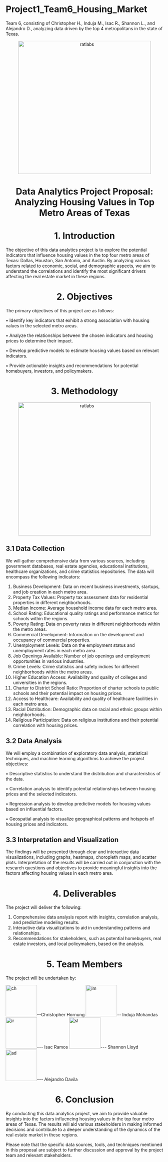 # Project1_Team6_Housing_Market
Team 6, consisting of Christopher H., Induja M., Isac R., Shannon L., and Alejandro D., analyzing data driven by the top  4 metropolitans  in the state of Texas. 

<p align="center">
<img width="424" alt="ratlabs" src=https://github.com/alejandro-davila/Matplotlib_Module5/assets/135288005/fc946ef6-71c7-41c9-b826-d9fa86869726>


<h1 align="center">Data Analytics Project Proposal: Analyzing Housing Values in Top Metro Areas of Texas</h1>

<h1 align="center">1. Introduction</h1>

The objective of this data analytics project is to explore the potential indicators that influence housing values in the top four metro areas of Texas: Dallas, Houston, San Antonio, and Austin. By analyzing various factors related to economic, social, and demographic aspects, we aim to understand the correlations and identify the most significant drivers affecting the real estate market in these regions.

<h1 align="center">2. Objectives</h1>

The primary objectives of this project are as follows:

•    Identify key indicators that exhibit a strong association with housing values in the selected metro areas.

•    Analyze the relationships between the chosen indicators and housing prices to determine their impact.

•    Develop predictive models to estimate housing values based on relevant indicators.

•    Provide actionable insights and recommendations for potential homebuyers, investors, and policymakers.

<h1 align="center">3. Methodology</h1>

<p align="center">
<img width="424" alt="ratlabs" src=https://github.com/alejandro-davila/Matplotlib_Module5/assets/135288005/66362c83-fc41-4868-9aab-9a2bd76623ae>

## 3.1 Data Collection
We will gather comprehensive data from various sources, including government databases, real estate agencies, educational institutions, healthcare organizations, and crime statistics repositories. The data will encompass the following indicators:

1.    Business Development: Data on recent business investments, startups, and job creation in each metro area.
2.    Property Tax Values: Property tax assessment data for residential properties in different neighborhoods.
3.    Median Income: Average household income data for each metro area.
4.    School Rating: Educational quality ratings and performance metrics for schools within the regions.
5.    Poverty Rating: Data on poverty rates in different neighborhoods within the metro areas.
6.    Commercial Development: Information on the development and occupancy of commercial properties.
7.    Unemployment Levels: Data on the employment status and unemployment rates in each metro area.
8.    Job Openings Available: Number of job openings and employment opportunities in various industries.
9.    Crime Levels: Crime statistics and safety indices for different neighborhoods within the metro areas.
10.    Higher Education Access: Availability and quality of colleges and universities in the regions.
11.    Charter to District School Ratio: Proportion of charter schools to public schools and their potential impact on housing prices.
12.    Access to Healthcare: Availability and quality of healthcare facilities in each metro area.
13.    Racial Distribution: Demographic data on racial and ethnic groups within neighborhoods.
14.    Religious Participation: Data on religious institutions and their potential correlation with housing prices.


## 3.2 Data Analysis

We will employ a combination of exploratory data analysis, statistical techniques, and machine learning algorithms to achieve the project objectives:

•    Descriptive statistics to understand the distribution and characteristics of the data.

•    Correlation analysis to identify potential relationships between housing prices and the selected indicators.

•    Regression analysis to develop predictive models for housing values based on influential factors.

•    Geospatial analysis to visualize geographical patterns and hotspots of housing prices and indicators.

## 3.3 Interpretation and Visualization

The findings will be presented through clear and interactive data visualizations, including graphs, heatmaps, choropleth maps, and scatter plots. Interpretation of the results will be carried out in conjunction with the research questions and objectives to provide meaningful insights into the factors affecting housing values in each metro area.

<h1 align="center">4. Deliverables</h1>

The project will deliver the following:

1.    Comprehensive data analysis report with insights, correlation analysis, and predictive modeling results.
2.    Interactive data visualizations to aid in understanding patterns and relationships.
3.    Recommendations for stakeholders, such as potential homebuyers, real estate investors, and local policymakers, based on the analysis.

<h1 align="center">5. Team Members</h1>

The project will be undertaken by: 

<img width="100" alt="ch" src=https://github.com/alejandro-davila/Matplotlib_Module5/assets/135288005/9059bb2c-5f9f-4c5f-99cf-0fabd9850c7d>--Christopher Hornung <img width="100" alt="im" src=https://github.com/alejandro-davila/Matplotlib_Module5/assets/135288005/4a080126-b1f9-4c63-aa7b-e64ecf3b3891>-- Induja Mohandas <img width="100" alt="ir" src=https://github.com/alejandro-davila/Matplotlib_Module5/assets/135288005/b442783a-c4c5-4227-abf3-515ad114e539>--- Isac Ramos <img width="100" alt="sl" src=https://github.com/alejandro-davila/Matplotlib_Module5/assets/135288005/8f92d55c-1471-474b-b104-305582ef9bec>--- Shannon Lloyd <img width="100" alt="ad" src=https://github.com/alejandro-davila/Matplotlib_Module5/assets/135288005/d6248e88-63ea-4252-aebb-3656284d2c9e>--- Alejandro Davila

<h1 align="center">6. Conclusion</h1>

By conducting this data analytics project, we aim to provide valuable insights into the factors influencing housing values in the top four metro areas of Texas. The results will aid various stakeholders in making informed decisions and contribute to a deeper understanding of the dynamics of the real estate market in these regions.

Please note that the specific data sources, tools, and techniques mentioned in this proposal are subject to further discussion and approval by the project team and relevant stakeholders.

